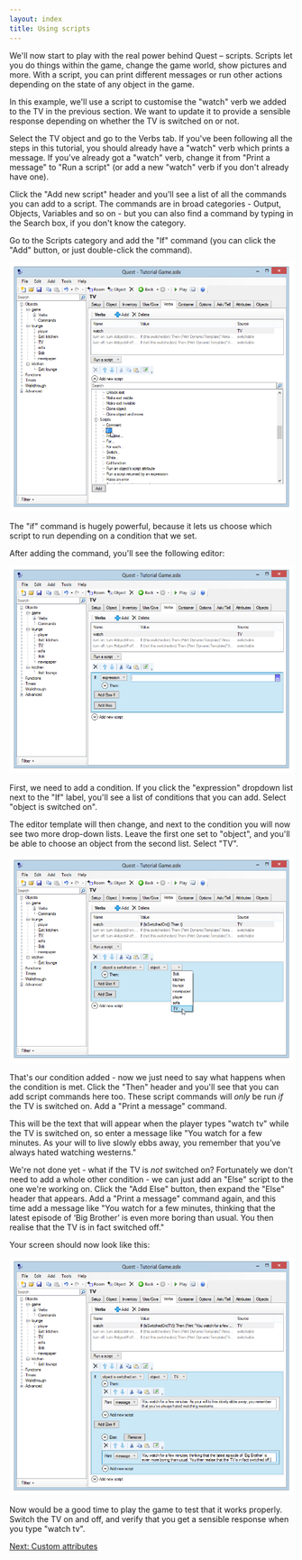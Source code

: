 ```yaml
---
layout: index
title: Using scripts
---
```


We'll now start to play with the real power behind Quest – scripts. Scripts let you do things within the game, change the game world, show pictures and more. With a script, you can print different messages or run other actions depending on the state of any object in the game.

In this example, we'll use a script to customise the "watch" verb we added to the TV in the previous section. We want to update it to provide a sensible response depending on whether the TV is switched on or not.

Select the TV object and go to the Verbs tab. If you've been following all the steps in this tutorial, you should already have a "watch" verb which prints a message. If you've already got a "watch" verb, change it from "Print a message" to "Run a script" (or add a new "watch" verb if you don't already have one).

Click the "Add new script" header and you'll see a list of all the commands you can add to a script. The commands are in broad categories - Output, Objects, Variables and so on - but you can also find a command by typing in the Search box, if you don't know the category.

Go to the Scripts category and add the "If" command (you can click the "Add" button, or just double-click the command).

![](Addif.png "Addif.png")

The "if" command is hugely powerful, because it lets us choose which script to run depending on a condition that we set.

After adding the command, you'll see the following editor:

![](Addif2.png "Addif2.png")

First, we need to add a condition. If you click the "expression" dropdown list next to the "If" label, you'll see a list of conditions that you can add. Select "object is switched on".

The editor template will then change, and next to the condition you will now see two more drop-down lists. Leave the first one set to "object", and you'll be able to choose an object from the second list. Select "TV".

![](Addif3.png "Addif3.png")

That's our condition added - now we just need to say what happens when the condition is met. Click the "Then" header and you'll see that you can add script commands here too. These script commands will *only* be run *if* the TV is switched on. Add a "Print a message" command.

This will be the text that will appear when the player types "watch tv" while the TV is switched on, so enter a message like "You watch for a few minutes. As your will to live slowly ebbs away, you remember that you’ve always hated watching westerns."

We're not done yet - what if the TV is *not* switched on? Fortunately we don't need to add a whole other condition - we can just add an "Else" script to the one we're working on. Click the "Add Else" button, then expand the "Else" header that appears. Add a "Print a message" command again, and this time add a message like "You watch for a few minutes, thinking that the latest episode of ‘Big Brother’ is even more boring than usual. You then realise that the TV is in fact switched off."

Your screen should now look like this:

![](Addif4.png "Addif4.png")

Now would be a good time to play the game to test that it works properly. Switch the TV on and off, and verify that you get a sensible response when you type "watch tv".

[Next: Custom attributes](tutorial/custom_attributes.html)